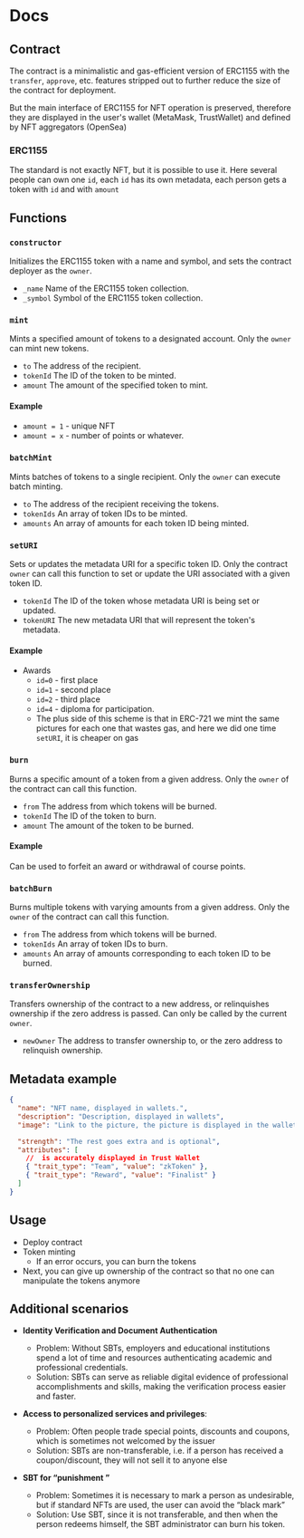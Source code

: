 # Docs

## Contract

The contract is a minimalistic and gas-efficient version of ERC1155 with the `transfer`, `approve`, etc. features stripped out to further reduce the size of the contract for deployment.

But the main interface of ERC1155 for NFT operation is preserved, therefore they are displayed in the user's wallet (MetaMask, TrustWallet) and defined by NFT aggregators (OpenSea)

### ERC1155

The standard is not exactly NFT, but it is possible to use it. Here several people can own one `id`, each `id` has its own metadata, each person gets a token with `id` and with `amount`

## Functions

### `constructor`

Initializes the ERC1155 token with a name and symbol, and sets the contract deployer as the `owner`.

- `_name` Name of the ERC1155 token collection.
- `_symbol` Symbol of the ERC1155 token collection.

### `mint`

Mints a specified amount of tokens to a designated account. Only the `owner` can mint new tokens.

- `to` The address of the recipient.
- `tokenId` The ID of the token to be minted.
- `amount` The amount of the specified token to mint.

#### Example

- `amount = 1` - unique NFT
- `amount = x` - number of points or whatever.

### `batchMint`

Mints batches of tokens to a single recipient. Only the `owner` can execute batch minting.

- `to` The address of the recipient receiving the tokens.
- `tokenIds` An array of token IDs to be minted.
- `amounts` An array of amounts for each token ID being minted.

### `setURI`

Sets or updates the metadata URI for a specific token ID. Only the contract `owner` can call this function to set or update the URI associated with a given token ID.

- `tokenId` The ID of the token whose metadata URI is being set or updated.
- `tokenURI` The new metadata URI that will represent the token's metadata.

#### Example

- Awards
  - `id=0` - first place
  - `id=1` - second place
  - `id=2` - third place
  - `id=4` - diploma for participation.
  - The plus side of this scheme is that in ERC-721 we mint the same pictures for each one that wastes gas, and here we did one time `setURI`, it is cheaper on gas

### `burn`

Burns a specific amount of a token from a given address.
Only the `owner` of the contract can call this function.

- `from` The address from which tokens will be burned.
- `tokenId` The ID of the token to burn.
- `amount` The amount of the token to be burned.

#### Example

Can be used to forfeit an award or withdrawal of course points.

### `batchBurn`

Burns multiple tokens with varying amounts from a given address.
Only the `owner` of the contract can call this function.

- `from` The address from which tokens will be burned.
- `tokenIds` An array of token IDs to burn.
- `amounts` An array of amounts corresponding to each token ID to be burned.

### `transferOwnership`

Transfers ownership of the contract to a new address, or relinquishes ownership if the zero address is passed.
Can only be called by the current `owner`.

- `newOwner` The address to transfer ownership to, or the zero address to relinquish ownership.

## Metadata example

```json
{
  "name": "NFT name, displayed in wallets.",
  "description": "Description, displayed in wallets",
  "image": "Link to the picture, the picture is displayed in the wallets",

  "strength": "The rest goes extra and is optional",
  "attributes": [
    //  is accurately displayed in Trust Wallet
    { "trait_type": "Team", "value": "zkToken" },
    { "trait_type": "Reward", "value": "Finalist" }
  ]
}
```

## Usage

- Deploy contract
- Token minting
  - If an error occurs, you can burn the tokens
- Next, you can give up ownership of the contract so that no one can manipulate the tokens anymore

## Additional scenarios

- **Identity Verification and Document Authentication**

  - Problem: Without SBTs, employers and educational institutions spend a lot of time and resources authenticating academic and professional credentials.
  - Solution: SBTs can serve as reliable digital evidence of professional accomplishments and skills, making the verification process easier and faster.

- **Access to personalized services and privileges**:
  - Problem: Often people trade special points, discounts and coupons, which is sometimes not welcomed by the issuer
  - Solution: SBTs are non-transferable, i.e. if a person has received a coupon/discount, they will not sell it to anyone else
- **SBT for “punishment ”**
  - Problem: Sometimes it is necessary to mark a person as undesirable, but if standard NFTs are used, the user can avoid the “black mark”
  - Solution: Use SBT, since it is not transferable, and then when the person redeems himself, the SBT administrator can burn his token.
